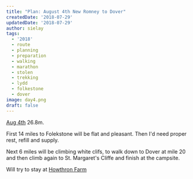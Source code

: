 ```yaml
---
title: "Plan: August 4th New Romney to Dover"
createdDate: '2018-07-29'
updatedDate: '2018-07-29'
author: sielay
tags:
  - '2018'
  - route
  - planning
  - preparation
  - walking
  - marathon
  - stolen
  - trekking
  - lydd
  - folkestone
  - dover
image: day4.png
draft: false
---
```


[Aug 4th](https://www.strava.com/routes/14502542) 26.8m.

First 14 miles to Folekstone will be flat and pleasant. Then I'd need proper
rest, refill and supply.

Next 6 miles will be climbing white clifs, to walk down to Dover at mile 20
and then climb again to St. Margaret's Cliffe and finish at the campsite.

Will try to stay at [Howthron Farm](https://www.campsites.co.uk/search/campsites-in-kent/dover/hawthorn-farm)